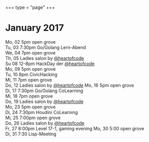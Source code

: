 +++
type = "page"
+++

# January 2017

Mo, 02 5pm open grove</br>
Tu, 03 7:30pm Go/Golang Lern-Abend</br>
We, 04 7pm open grove</br>
Th, 05 Ladies salon by <a href="https://twitter.com/heartofcode">@heartofcode</a></br>
Su 	08 12-8pm HackDay der <a href="https://twitter.com/heartofcode">@heartofcode</a></br>
Mo,	09 5pm open grove</br>
Tu, 10 8pm CivicHacking</br>
Mi, 11 7pm open grove</br>
Do, 12 Ladies salon by <a href="https://twitter.com/heartofcode">@heartofcode</a>
Mo, 16 5pm open grove</br>
Di, 17 7:30pm Go/Golang CoLearning</br>
Mi, 18 7pm open grove</br>
Do, 19 Ladies salon by <a href="https://twitter.com/heartofcode">@heartofcode</a></br>
Mo, 23 5pm open grove</br>
Di, 24 7:30pm Houdini CoLearning</br>
Mi, 25 7:00pm open grove</br>
Do, 26 Ladies salon by <a href="https://twitter.com/heartofcode">@heartofcode</a></br>
Fr, 27 8:00pm Level 17-1, gaming evening
Mo, 30 5:00 open grove</br>
Di, 31 7:30 Lisp-Meeting</br>